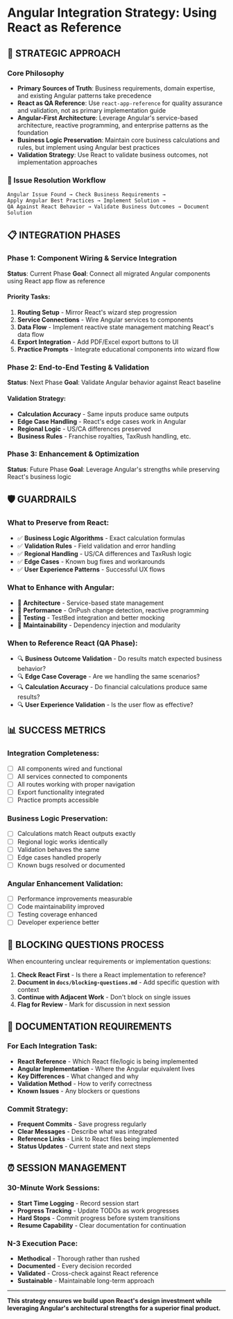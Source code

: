 # Angular Integration Strategy: Using React as Reference

## **🎯 STRATEGIC APPROACH**

### **Core Philosophy**

- **Primary Sources of Truth**: Business requirements, domain expertise, and existing Angular patterns take precedence
- **React as QA Reference**: Use `react-app-reference` for quality assurance and validation, not as primary implementation guide
- **Angular-First Architecture**: Leverage Angular's service-based architecture, reactive programming, and enterprise patterns as the foundation
- **Business Logic Preservation**: Maintain core business calculations and rules, but implement using Angular best practices
- **Validation Strategy**: Use React to validate business outcomes, not implementation approaches

### **🔄 Issue Resolution Workflow**

```
Angular Issue Found → Check Business Requirements →
Apply Angular Best Practices → Implement Solution →
QA Against React Behavior → Validate Business Outcomes → Document Solution
```

## **📋 INTEGRATION PHASES**

### **Phase 1: Component Wiring & Service Integration**

**Status**: Current Phase
**Goal**: Connect all migrated Angular components using React app flow as reference

#### **Priority Tasks:**

1. **Routing Setup** - Mirror React's wizard step progression
2. **Service Connections** - Wire Angular services to components
3. **Data Flow** - Implement reactive state management matching React's data flow
4. **Export Integration** - Add PDF/Excel export buttons to UI
5. **Practice Prompts** - Integrate educational components into wizard flow

### **Phase 2: End-to-End Testing & Validation**

**Status**: Next Phase
**Goal**: Validate Angular behavior against React baseline

#### **Validation Strategy:**

- **Calculation Accuracy** - Same inputs produce same outputs
- **Edge Case Handling** - React's edge cases work in Angular
- **Regional Logic** - US/CA differences preserved
- **Business Rules** - Franchise royalties, TaxRush handling, etc.

### **Phase 3: Enhancement & Optimization**

**Status**: Future Phase
**Goal**: Leverage Angular's strengths while preserving React's business logic

## **🛡️ GUARDRAILS**

### **What to Preserve from React:**

- ✅ **Business Logic Algorithms** - Exact calculation formulas
- ✅ **Validation Rules** - Field validation and error handling
- ✅ **Regional Handling** - US/CA differences and TaxRush logic
- ✅ **Edge Cases** - Known bug fixes and workarounds
- ✅ **User Experience Patterns** - Successful UX flows

### **What to Enhance with Angular:**

- 🔧 **Architecture** - Service-based state management
- 🔧 **Performance** - OnPush change detection, reactive programming
- 🔧 **Testing** - TestBed integration and better mocking
- 🔧 **Maintainability** - Dependency injection and modularity

### **When to Reference React (QA Phase):**

- 🔍 **Business Outcome Validation** - Do results match expected business behavior?
- 🔍 **Edge Case Coverage** - Are we handling the same scenarios?
- 🔍 **Calculation Accuracy** - Do financial calculations produce same results?
- 🔍 **User Experience Validation** - Is the user flow as effective?

## **📊 SUCCESS METRICS**

### **Integration Completeness:**

- [ ] All components wired and functional
- [ ] All services connected to components
- [ ] All routes working with proper navigation
- [ ] Export functionality integrated
- [ ] Practice prompts accessible

### **Business Logic Preservation:**

- [ ] Calculations match React outputs exactly
- [ ] Regional logic works identically
- [ ] Validation behaves the same
- [ ] Edge cases handled properly
- [ ] Known bugs resolved or documented

### **Angular Enhancement Validation:**

- [ ] Performance improvements measurable
- [ ] Code maintainability improved
- [ ] Testing coverage enhanced
- [ ] Developer experience better

## **🚨 BLOCKING QUESTIONS PROCESS**

When encountering unclear requirements or implementation questions:

1. **Check React First** - Is there a React implementation to reference?
2. **Document in `docs/blocking-questions.md`** - Add specific question with context
3. **Continue with Adjacent Work** - Don't block on single issues
4. **Flag for Review** - Mark for discussion in next session

## **📝 DOCUMENTATION REQUIREMENTS**

### **For Each Integration Task:**

- **React Reference** - Which React file/logic is being implemented
- **Angular Implementation** - Where the Angular equivalent lives
- **Key Differences** - What changed and why
- **Validation Method** - How to verify correctness
- **Known Issues** - Any blockers or questions

### **Commit Strategy:**

- **Frequent Commits** - Save progress regularly
- **Clear Messages** - Describe what was integrated
- **Reference Links** - Link to React files being implemented
- **Status Updates** - Current state and next steps

## **⏰ SESSION MANAGEMENT**

### **30-Minute Work Sessions:**

- **Start Time Logging** - Record session start
- **Progress Tracking** - Update TODOs as work progresses
- **Hard Stops** - Commit progress before system transitions
- **Resume Capability** - Clear documentation for continuation

### **N-3 Execution Pace:**

- **Methodical** - Thorough rather than rushed
- **Documented** - Every decision recorded
- **Validated** - Cross-check against React reference
- **Sustainable** - Maintainable long-term approach

---

**This strategy ensures we build upon React's design investment while leveraging Angular's architectural strengths for a superior final product.**
